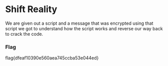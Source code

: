# Shift Reality 
We are given out a script and a message that was encrypted using that script we got to understand how the script works and reverse our way back to crack the code.
### Flag
 flag{dfeaf10390e560aea745ccba53e044ed}
